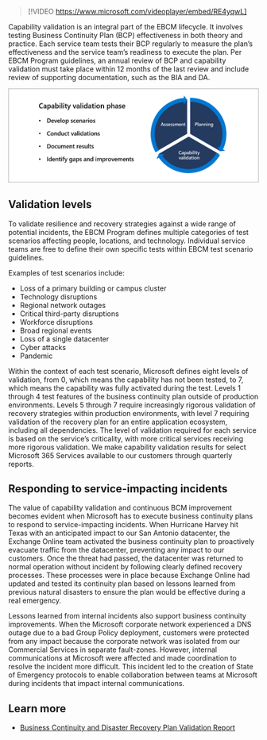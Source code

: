 > [!VIDEO https://www.microsoft.com/videoplayer/embed/RE4yqwL]

Capability validation is an integral part of the EBCM lifecycle. It involves testing Business Continuity Plan (BCP) effectiveness in both theory and practice. Each service team tests their BCP regularly to measure the plan’s effectiveness and the service team’s readiness to execute the plan. Per EBCM Program guidelines, an annual review of BCP and capability validation must take place within 12 months of the last review and include review of supporting documentation, such as the BIA and DA.

![capability validation phase: - develop scenarios, - conduct validations, - document results, - identify gaps and improvements](../media/capability-validation.png)

## Validation levels

To validate resilience and recovery strategies against a wide range of potential incidents, the EBCM Program defines multiple categories of test scenarios affecting people, locations, and technology. Individual service teams are free to define their own specific tests within EBCM test scenario guidelines.

Examples of test scenarios include:

- Loss of a primary building or campus cluster
- Technology disruptions
- Regional network outages
- Critical third-party disruptions
- Workforce disruptions
- Broad regional events
- Loss of a single datacenter
- Cyber attacks
- Pandemic

Within the context of each test scenario, Microsoft defines eight levels of validation, from 0, which means the capability has not been tested, to 7, which means the capability was fully activated during the test. Levels 1 through 4 test features of the business continuity plan outside of production environments. Levels 5 through 7 require increasingly rigorous validation of recovery strategies within production environments, with level 7 requiring validation of the recovery plan for an entire application ecosystem, including all dependencies. The level of validation required for each service is based on the service’s criticality, with more critical services receiving more rigorous validation. We make capability validation results for select Microsoft 365 Services available to our customers through quarterly reports.

## Responding to service-impacting incidents

The value of capability validation and continuous BCM improvement becomes evident when Microsoft has to execute business continuity plans to respond to service-impacting incidents. When Hurricane Harvey hit Texas with an anticipated impact to our San Antonio datacenter, the Exchange Online team activated the business continuity plan to proactively evacuate traffic from the datacenter, preventing any impact to our customers. Once the threat had passed, the datacenter was returned to normal operation without incident by following clearly defined recovery processes. These processes were in place because Exchange Online had updated and tested its continuity plan based on lessons learned from previous natural disasters to ensure the plan would be effective during a real emergency.

Lessons learned from internal incidents also support business continuity improvements. When the Microsoft corporate network experienced a DNS outage due to a bad Group Policy deployment, customers were protected from any impact because the corporate network was isolated from our Commercial Services in separate fault-zones. However, internal communications at Microsoft were affected and made coordination to resolve the incident more difficult. This incident led to the creation of State of Emergency protocols to enable collaboration between teams at Microsoft during incidents that impact internal communications.

## Learn more

- [Business Continuity and Disaster Recovery Plan Validation Report](https://aka.ms/EBCM_BCP_Test_Report?azure-portal=true)

